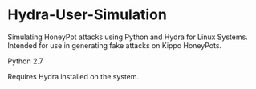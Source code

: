 # Hydra-User-Simulation
Simulating HoneyPot attacks using Python and Hydra for Linux Systems.  Intended for use in generating fake attacks on Kippo HoneyPots.

Python 2.7

Requires Hydra installed on the system.
